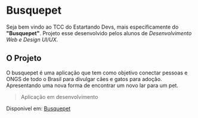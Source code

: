 # Busquepet

Seja bem vindo ao TCC do Estartando Devs, mais especificamente do **"Busquepet"**. Projeto esse desenvolvido pelos alunos de *Desenvolvimento Web  e  Design UI/UX*.


## O Projeto

O busquepet é uma aplicação que tem como objetivo conectar pessoas e ONGS de todo o Brasil para divulgar cães e gatos para adoção. Apresentando uma nova forma de encontrar um novo lar para um pet.

> Aplicação em desenvolvimento

Disponivel em: [Busquepet](https://busquepet.netlify.app/)